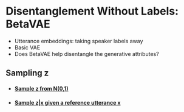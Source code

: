 # Disentanglement Without Labels: BetaVAE

* Utterance embeddings: taking speaker labels away
* Basic VAE
* Does BetaVAE help disentangle the generative attributes?

## Sampling z
* #### [Sample z from N(0,1)](vae_random_sample.md)
* #### [Sample z|x given a reference utterance x](vae_reference_utterance.md)